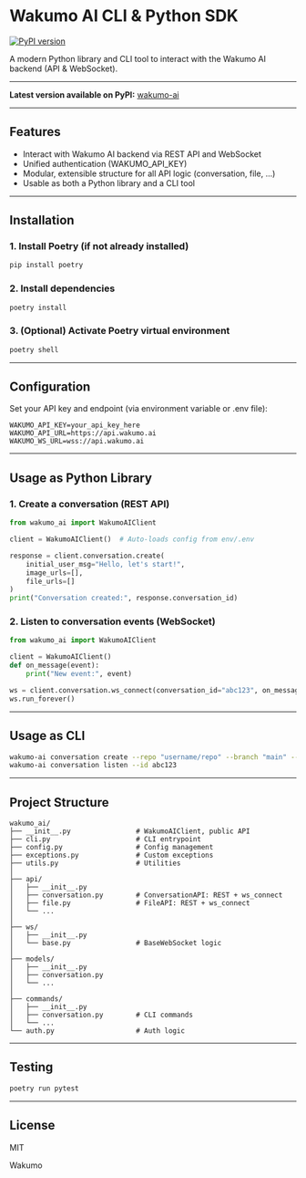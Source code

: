 # Wakumo AI CLI & Python SDK

[![PyPI version](https://img.shields.io/pypi/v/wakumo-ai.svg?style=flat-square)](https://pypi.org/project/wakumo-ai/)

A modern Python library and CLI tool to interact with the Wakumo AI backend (API & WebSocket).

---

**Latest version available on PyPI:** [wakumo-ai](https://pypi.org/project/wakumo-ai/)

---

## Features
- Interact with Wakumo AI backend via REST API and WebSocket
- Unified authentication (WAKUMO_API_KEY)
- Modular, extensible structure for all API logic (conversation, file, ...)
- Usable as both a Python library and a CLI tool

---

## Installation

### 1. Install Poetry (if not already installed)
```bash
pip install poetry
```

### 2. Install dependencies
```bash
poetry install
```

### 3. (Optional) Activate Poetry virtual environment
```bash
poetry shell
```

---

## Configuration

Set your API key and endpoint (via environment variable or .env file):

```env
WAKUMO_API_KEY=your_api_key_here
WAKUMO_API_URL=https://api.wakumo.ai
WAKUMO_WS_URL=wss://api.wakumo.ai
```

---

## Usage as Python Library

### 1. Create a conversation (REST API)
```python
from wakumo_ai import WakumoAIClient

client = WakumoAIClient()  # Auto-loads config from env/.env

response = client.conversation.create(
    initial_user_msg="Hello, let's start!",
    image_urls=[],
    file_urls=[]
)
print("Conversation created:", response.conversation_id)
```

### 2. Listen to conversation events (WebSocket)
```python
from wakumo_ai import WakumoAIClient

client = WakumoAIClient()
def on_message(event):
    print("New event:", event)

ws = client.conversation.ws_connect(conversation_id="abc123", on_message=on_message)
ws.run_forever()
```

---

## Usage as CLI

```bash
wakumo-ai conversation create --repo "username/repo" --branch "main" --msg "Hello"
wakumo-ai conversation listen --id abc123
```

---

## Project Structure

```
wakumo_ai/
├── __init__.py                # WakumoAIClient, public API
├── cli.py                     # CLI entrypoint
├── config.py                  # Config management
├── exceptions.py              # Custom exceptions
├── utils.py                   # Utilities
│
├── api/
│   ├── __init__.py
│   ├── conversation.py        # ConversationAPI: REST + ws_connect
│   ├── file.py                # FileAPI: REST + ws_connect
│   └── ...
│
├── ws/
│   ├── __init__.py
│   └── base.py                # BaseWebSocket logic
│
├── models/
│   ├── __init__.py
│   ├── conversation.py
│   └── ...
│
├── commands/
│   ├── __init__.py
│   ├── conversation.py        # CLI commands
│   └── ...
└── auth.py                    # Auth logic
```

---

## Testing

```bash
poetry run pytest
```

---

## License
MIT

Wakumo
```
